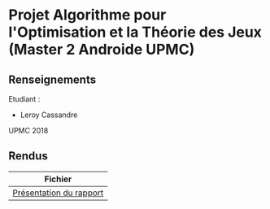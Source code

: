 # Projet Algorithme pour l'Optimisation et la Théorie des Jeux (Master 2 Androide UPMC)


## Renseignements

Etudiant :

* Leroy 		Cassandre

UPMC 2018

## Rendus

Fichier  |
------------- | 
[Présentation du rapport](https://github.com/LeroyProjects/Algorithme-pour-l-Optimisation-et-la-Th-orie-des-Jeux/blob/master/Projet_AOTJ.pdf) |


